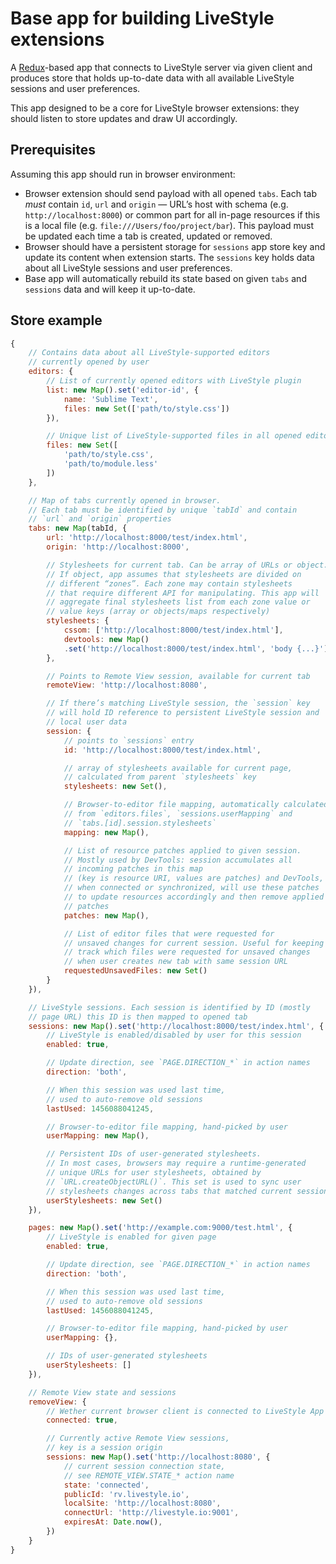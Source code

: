 # Base app for building LiveStyle extensions

A [Redux](http://redux.js.org)-based app that connects to LiveStyle server via given client and produces store that holds up-to-date data with all available LiveStyle sessions and user preferences.

This app designed to be a core for LiveStyle browser extensions: they should listen to store updates and draw UI accordingly.

## Prerequisites

Assuming this app should run in browser environment:

* Browser extension should send payload with all opened `tabs`. Each tab *must* contain `id`, `url` and `origin` — URL’s host with schema (e.g. `http://localhost:8000`) or common part for all in-page resources if this is a local file (e.g. `file:///Users/foo/project/bar`). This payload must be updated each time a tab is created, updated or removed.
* Browser should have a persistent storage for `sessions` app store key and update its content when extension starts. The `sessions` key holds data about all LiveStyle sessions and user preferences.
* Base app will automatically rebuild its state based on given `tabs` and `sessions` data and will keep it up-to-date.

## Store example

```js
{
    // Contains data about all LiveStyle-supported editors
    // currently opened by user
    editors: {
        // List of currently opened editors with LiveStyle plugin
        list: new Map().set('editor-id', {
            name: 'Sublime Text',
            files: new Set(['path/to/style.css'])
        }),

        // Unique list of LiveStyle-supported files in all opened editors
        files: new Set([
            'path/to/style.css',
            'path/to/module.less'
        ])
    },

    // Map of tabs currently opened in browser.
    // Each tab must be identified by unique `tabId` and contain
    // `url` and `origin` properties
    tabs: new Map(tabId, {
        url: 'http://localhost:8000/test/index.html',
        origin: 'http://localhost:8000',

        // Stylesheets for current tab. Can be array of URLs or object.
        // If object, app assumes that stylesheets are divided on
        // different “zones”. Each zone may contain stylesheets
        // that require different API for manipulating. This app will
        // aggregate final stylesheets list from each zone value or
        // value keys (array or objects/maps respectively)
        stylesheets: {
            cssom: ['http://localhost:8000/test/index.html'],
            devtools: new Map()
            .set('http://localhost:8000/test/index.html', 'body {...}')
        },

        // Points to Remote View session, available for current tab
        remoteView: 'http://localhost:8080',

        // If there’s matching LiveStyle session, the `session` key
        // will hold ID reference to persistent LiveStyle session and
        // local user data
        session: {
            // points to `sessions` entry
            id: 'http://localhost:8000/test/index.html',

            // array of stylesheets available for current page,
            // calculated from parent `stylesheets` key
            stylesheets: new Set(),

            // Browser-to-editor file mapping, automatically calculated
            // from `editors.files`, `sessions.userMapping` and
            // `tabs.[id].session.stylesheets`
            mapping: new Map(),

            // List of resource patches applied to given session.
            // Mostly used by DevTools: session accumulates all
            // incoming patches in this map
            // (key is resource URI, values are patches) and DevTools,
            // when connected or synchronized, will use these patches
            // to update resources accordingly and then remove applied
            // patches
            patches: new Map(),

            // List of editor files that were requested for
            // unsaved changes for current session. Useful for keeping
            // track which files were requested for unsaved changes
            // when user creates new tab with same session URL
            requestedUnsavedFiles: new Set()
        }
    }),

    // LiveStyle sessions. Each session is identified by ID (mostly
    // page URL) this ID is then mapped to opened tab
    sessions: new Map().set('http://localhost:8000/test/index.html', {
        // LiveStyle is enabled/disabled by user for this session
        enabled: true,

        // Update direction, see `PAGE.DIRECTION_*` in action names
        direction: 'both',

        // When this session was used last time,
        // used to auto-remove old sessions
        lastUsed: 1456088041245,

        // Browser-to-editor file mapping, hand-picked by user
        userMapping: new Map(),

        // Persistent IDs of user-generated stylesheets.
        // In most cases, browsers may require a runtime-generated
        // unique URLs for user stylesheets, obtained by
        // `URL.createObjectURL()`. This set is used to sync user
        // stylesheets changes across tabs that matched current session
        userStylesheets: new Set()
    }),

    pages: new Map().set('http://example.com:9000/test.html', {
        // LiveStyle is enabled for given page
        enabled: true,

        // Update direction, see `PAGE.DIRECTION_*` in action names
        direction: 'both',

        // When this session was used last time,
        // used to auto-remove old sessions
        lastUsed: 1456088041245,

        // Browser-to-editor file mapping, hand-picked by user
        userMapping: {},

        // IDs of user-generated stylesheets
        userStylesheets: []
    }),

    // Remote View state and sessions
    removeView: {
        // Wether current browser client is connected to LiveStyle App
        connected: true,

        // Currently active Remote View sessions,
        // key is a session origin
        sessions: new Map().set('http://localhost:8080', {
            // current session connection state,
            // see REMOTE_VIEW.STATE_* action name
            state: 'connected',
            publicId: 'rv.livestyle.io',
            localSite: 'http://localhost:8080',
            connectUrl: 'http://livestyle.io:9001',
            expiresAt: Date.now(),
        })
    }
}
```

